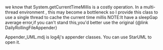 we know that System.getCurrentTimeMillis is a costly operation.
In a multi-thread environment , this may become a bottleneck
so I provide this class to use a single thread to cache the current time millis
NOTE:It have a sleepGap average error,if you can't stand this,you'd better use the original {@link DailyRollingFileAppender}
 

Appender_UML.mdj is log4j's appender classes.
You can use StarUML to open it.
